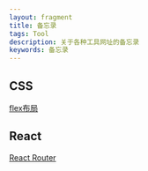 ```yaml
---
layout: fragment
title: 备忘录
tags: Tool
description: 关于各种工具网址的备忘录
keywords: 备忘录
---
```


## CSS

[flex布局](https://css-tricks.com/snippets/css/a-guide-to-flexbox/)



## React

[React Router](https://reactrouter.com/en/main/start/tutorial)

